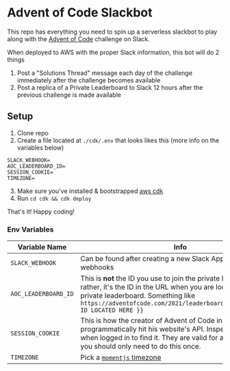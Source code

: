 # Advent of Code Slackbot

This repo has everything you need to spin up a serverless slackbot to play along with the [Advent of Code](https://adventofcode.com/) challenge on Slack.

When deployed to AWS with the proper Slack information, this bot will do 2 things 
1. Post a "Solutions Thread" message each day of the challenge immediately after the challenge becomes available
2. Post a replica of a Private Leaderboard to Slack 12 hours after the previous challenge is made available

## Setup

1. Clone repo
2. Create a file located at `./cdk/.env` that looks likes this (more info on the variables below)

```
SLACK_WEBHOOK=
AOC_LEADERBOARD_ID=
SESSION_COOKIE=
TIMEZONE=
```
3. Make sure you've installed & bootstrapped [aws cdk](https://docs.aws.amazon.com/cdk/latest/guide/getting_started.html#getting_started_install)
4. Run `cd cdk && cdk deploy`

That's it! Happy coding!

### Env Variables

| Variable Name | Info |
| --- | --- |
| `SLACK_WEBHOOK` | Can be found after creating a new Slack App and enabling webhooks |
| `AOC_LEADERBOARD_ID` | This is **not** the ID you use to join the private leaderboard, rather, it's the ID in the URL when you are looking at the private leaderboard. Something like `https://adventofcode.com/2021/leaderboard/private/view/{{ ID LOCATED HERE }}` |
| `SESSION_COOKIE` | This is how the creator of Advent of Code instructs one to programmatically hit his website's API. Inspect your browser when logged in to find it. They are valid for about a month, so you should only need to do this once.
| `TIMEZONE` | Pick a [`momentjs` timezone](https://momentjs.com/timezone/)
